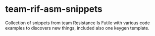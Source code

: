 # team-rif-asm-snippets
Collection of snippets from team Resistance Is Futile with various code examples to discovers new things, included also one keygen template.
